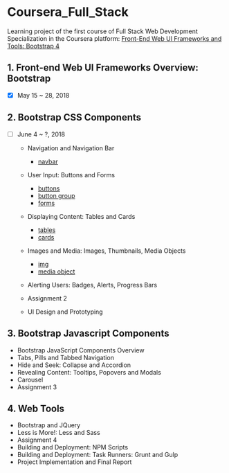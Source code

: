 # Coursera_Full_Stack

Learning project of the first course of Full Stack Web Development Specialization in the Coursera platform: 
[Front-End Web UI Frameworks and Tools: Bootstrap 4](https://www.coursera.org/learn/bootstrap-4)

## 1. Front-end Web UI Frameworks Overview: Bootstrap 
- [x] May 15 ~ 28, 2018
  
## 2. Bootstrap CSS Components
- [ ] June 4 ~ ?, 2018
  
  + Navigation and Navigation Bar
    + [navbar](http://getbootstrap.com/docs/4.0/components/navbar/)		
	
  + User Input: Buttons and Forms
    + [buttons](http://getbootstrap.com/docs/4.0/components/buttons/)
    + [button group](http://getbootstrap.com/docs/4.0/components/button-group/)
    + [forms](http://getbootstrap.com/docs/4.0/components/forms/)
    
  + Displaying Content: Tables and Cards
    + [tables](http://getbootstrap.com/docs/4.0/content/tables/)
    + [cards](http://getbootstrap.com/docs/4.0/components/card/)
    
  + Images and Media: Images, Thumbnails, Media Objects
    + [img](http://getbootstrap.com/docs/4.0/content/images/) 
    + [media object](http://getbootstrap.com/docs/4.0/layout/media-object/)
  
  + Alerting Users: Badges, Alerts, Progress Bars
  + Assignment 2
  + UI Design and Prototyping

## 3. Bootstrap Javascript Components

  + Bootstrap JavaScript Components Overview
  + Tabs, Pills and Tabbed Navigation
  + Hide and Seek: Collapse and Accordion
  + Revealing Content: Tooltips, Popovers and Modals
  + Carousel
  + Assignment 3

## 4. Web Tools

  + Bootstrap and JQuery
  + Less is More!: Less and Sass
  + Assignment 4
  + Building and Deployment: NPM Scripts
  + Building and Deployment: Task Runners: Grunt and Gulp
  + Project Implementation and Final Report
